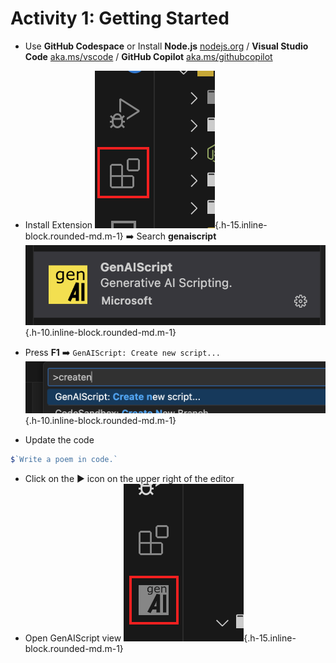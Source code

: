 # Activity 1: Getting Started

-   Use **GitHub Codespace** or Install **Node.js** [nodejs.org](https://nodejs.org/) / **Visual Studio Code** [aka.ms/vscode](https://aka.ms/vscode) / **GitHub Copilot** [aka.ms/githubcopilot](https://aka.ms/githubcopilot)

-   Install Extension ![Extensions icon](./vscode-extensions-view.png){.h-15.inline-block.rounded-md.m-1} ➡️ Search **genaiscript** ![Marketplace icon](./vscode-marketplace.png){.h-10.inline-block.rounded-md.m-1}

-   Press **F1** ➡️ `GenAIScript: Create new script...` <br/>
    ![Create a new script](./vscode-create-new-script.png){.h-10.inline-block.rounded-md.m-1}

-   Update the code

```js
$`Write a poem in code.`
```

-   Click on the ▶️ icon on the upper right of the editor
-   Open GenAIScript view ![GenAIScript view](./vscode-genaiscript-view.png){.h-15.inline-block.rounded-md.m-1}
